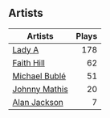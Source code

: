 ## Artists
Artists | Plays 
----- | -----: 
[Lady A](/artists/lady-a-33498) | 178
[Faith Hill](/artists/faith-hill-58019) | 62
[Michael Bublé](/artists/michael-buble-58319) | 51
[Johnny Mathis](/artists/johnny-mathis-14581) | 20
[Alan Jackson](/artists/alan-jackson-69978) | 7

